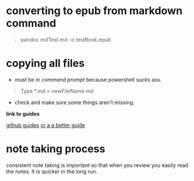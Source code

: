 # converting to epub from markdown command
> pandoc mdTest.md -o testBook.epub

# copying all files
* must be in *command prompt* because powershell sucks ass.
> Type *.md > newFileName.md
* check and make sure some things aren't missing. 

**link to guides**

[github guides](https://guides.github.com/features/mastering-markdown/)
[or a a better guide](https://www.markdownguide.org/basic-syntax/)


# **note taking process**
consistent note taking is important so that when you review you easily read the notes. It is quicker in the long run.
